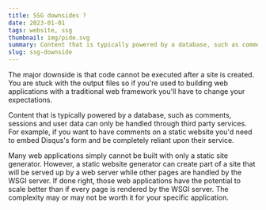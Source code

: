 ```yaml
---
title: SSG downsides ?
date: 2023-01-01
tags: website, ssg
thumbnail: img/pide.svg
summary: Content that is typically powered by a database, such as comments, sessions and user data can only be handled through third party services..
slug: ssg-downside
---
```


The major downside is that code cannot be executed after a site is created. You are stuck with the output files so if you're used to building web applications with a traditional web framework you'll have to change your expectations.

Content that is typically powered by a database, such as comments, sessions and user data can only be handled through third party services. For example, if you want to have comments on a static website you'd need to embed Disqus's form and be completely reliant upon their service.

Many web applications simply cannot be built with only a static site generator. However, a static website generator can create part of a site that will be served up by a web server while other pages are handled by the WSGI server. If done right, those web applications have the potential to scale better than if every page is rendered by the WSGI server. The complexity may or may not be worth it for your specific application.